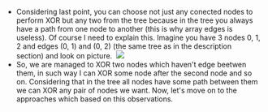 * Considering last point, you can choose not just any conected nodes to perform XOR but any two from the tree because in the tree you always have a path from one node to another (this is why array edges is useless). Of course I need to explain this. Imagine you have 3 nodes 0, 1, 2 and edges (0, 1) and (0, 2) (the same tree as in the description section) and look on picture.
​
![](https://assets.leetcode.com/users/images/b308c0c2-5e52-46d0-afa9-0548373e93d7_1716096338.847658.png)
​
* So, we are managed to XOR two nodes which haven't edge beetwen them, in such way I can XOR some node after the second node and so on. Considering that in the tree all nodes have some path between them we can XOR any pair of nodes we want. Now, let's move on to the approaches which based on this observations.